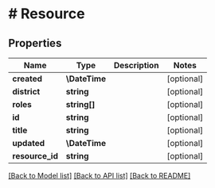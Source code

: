 # # Resource

## Properties

Name | Type | Description | Notes
------------ | ------------- | ------------- | -------------
**created** | **\DateTime** |  | [optional]
**district** | **string** |  | [optional]
**roles** | **string[]** |  | [optional]
**id** | **string** |  | [optional]
**title** | **string** |  | [optional]
**updated** | **\DateTime** |  | [optional]
**resource_id** | **string** |  | [optional]

[[Back to Model list]](../../README.md#models) [[Back to API list]](../../README.md#endpoints) [[Back to README]](../../README.md)
